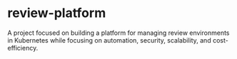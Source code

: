 # review-platform
A project focused on building a platform for managing review environments in Kubernetes while focusing on automation, security, scalability, and cost-efficiency.
